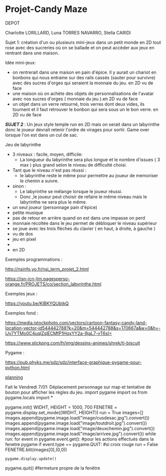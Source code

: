 # Projet-Candy Maze
DEPOT

Charlotte LORILLARD, Luna TORRES NAVARRO, Stella CARIDI


Sujet 1: création d'un ou plusieurs mini-jeux dans un petit monde en 2D tout rose avec des sucreries où on se ballade et on peut accéder aux jeux en  rentrant dans une maison. 

Idée mini-jeux:
  - on rentrerait dans une maison en pain d'épice. Il y aurait un chariot en bonbons qui nous entraine sur des rails cassés (sauter pour survivre) avec des sucres d'orges qui seraient la monnaie du jeu. en 2D vu de face
  - une maison où on achète des objets de personnalisations de l'avatar avec nos sucres d'orges ( monnaie du jeu ).en 2D vu de face
  - un objet dans un verre retourné, trois verres dont deux vides, ils tournent et il faut retrouver le bonbon qui sera sous un le bon verre. en 2D vu de face


**_SUJET 2_** : 
   Un jeux style temple run en 2D mais on serait dans un labyrinthe donc le joueur devrait retenir l'ordre de virages pour sortir. Game over lorsque l'on est dans un cul de sac.  
  
  
  Jeu de labyrinthe
  - 3 niveaux : facile, moyen, difficile:
      - La longueur du labyrinthe sera plus longue et le nombre d'issues ( 3 max ) plus grand selon le niveau de difficulté choisi.
  - Tant que le niveau n'est pas réussi : 
      - le labyrinthe reste le même pour permettre au joueur de memoriser le chemin a suivre.
  - sinon :
     -  Le labyrinthe se mélange lorsque le joueur réussi.
     - Donc ,le joueur peut choisir de refaire le même niveau mais le labyrinthe ne sera plus le même.
  - un seul joueur (personnage pain d'épice)
  - petite musique
  - pas de retour en arrière quand on est dans une impasse on perd
  - monnaie récoltée dans le jeu permet de débloquer le niveau supérieur
  - se joue avec les trois flèches du clavier ( en haut, à droite, à  gauche ) 
  - vu de dos 
  - jeu en pixel
  - 
  - en 2D
 
Exemples programmations : 

http://nsinfo.yo.fr/nsi_term_projet_2.html

https://isn-icn-ljm.pagesperso-orange.fr/PROJETS/co/section_labyrinthe.html

Exemples jeux : 

https://youtu.be/KlBKYQUbtkQ

Exemples fond :

https://media.istockphoto.com/vectors/cartoon-fantasy-candy-land-location-vector-id544442788?k=20&m=544442788&s=170667a&w=0&h=-IJy7YTMo0C4uqlZslECMfP1HqxYY2a-9jaL7-vT6sI=

https://www.stickpng.com/fr/img/dessins-animes/shrek/ti-biscuit

Pygame :

https://pub.phyks.me/sdz/sdz/interface-graphique-pygame-pour-python.html

[planning](https://github.com/CLorillard/Projet-nsi-SLC/blob/main/Planning)

Fait le Vendredi 7/01: Déplacement personnage sur map et tentative de bouton pour afficher les règles du jeu.
import pygame
import os
from pygame.locals import *

pygame.init()
WIDHT, HEIGHT = 1000, 700
FENETRE = pygame.display.set_mode((WIDHT, HEIGHT))
run = True
images=[]
images.append(pygame.image.load("image/cusdesac.jpg").convert())
images.append(pygame.image.load("image/toutdroit.jpg").convert())
images.append(pygame.image.load("image/deuxchemin.jpg").convert())
images.append(pygame.image.load("image/arrivee.jpg").convert())
while run:
    for event in pygame.event.get(): #pour les actions effectués dans la fenetre pygame
        if event.type == pygame.QUIT:    #si croix rouge
            run = False
    FENETRE.blit(images[0],(0,0))
    
    pygame.display.update()
pygame.quit()   #fermeture propre de la fenêtre

